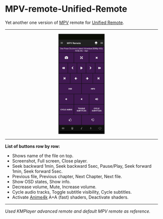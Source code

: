 # MPV-remote-Unified-Remote

Yet another one version of [MPV](https://mpv.io/) remote for [Unified Remote](https://www.unifiedremote.com/).
___
<p align="center">
 <img src="https://raw.githubusercontent.com/pikarda/MPV-remote-Unified-Remote/main/screenshot/mpv-remote.png" width="30%"></img>
</p>


___
**List of buttons row by row:**
 - Shows name of the file on top.  
 - Screenshot,  Full screen,  Close player.
 - Seek backward 1min, Seek backward 5sec, Pause/Play, Seek forward 1min, Seek forward 5sec.
 - Previous file, Previous chapter, Next Chapter, Next file.
 - Show OSD states, Show info.
 -  Decrease volume, Mute, Increase volume.
 - Cycle audio tracks, Toggle subtitle visibility, Cycle subtitles.
 - Activate [Anime4k](https://github.com/bloc97/Anime4K) A+A (fast) shaders, Deactivate shaders.
___
*Used KMPlayer advanced remote and default MPV remote as reference.* 

